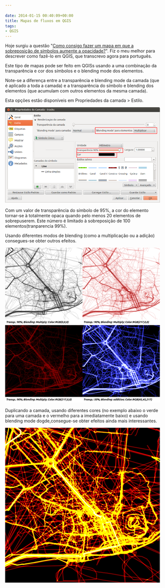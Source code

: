 ```yaml
---

date: 2014-01-15 00:40:09+00:00
title: Mapas de fluxos em QGIS
tags:
- QGIS
---
```


Hoje surgiu a questão "[Como consigo fazer um mapa em que a sobreposição de símbolos aumente a opacidade?](https://gis.stackexchange.com/questions/82806/how-do-i-make-a-map-where-overlapping-symbols-increase-opacity/82815#82815)". Fiz o meu melhor para descrever como fazê-lo em QGIS, que transcrevo agora para português.

Este tipo de mapas pode ser feito em QGISs usando a uma combinação da transparência e cor dos símbolos e o blending mode dos elementos.

Note-se a diferença entre a transparência e blending mode da camada (que é aplicado a toda a camada) e a transparência do símbolo e blending dos elementos (que acumulam com outros elementos da mesma camada).

Esta opções estão disponíveis em Propriedades da camada > Estilo.

[![testes_opacidade_opcoes](images/2014/01/testes_opacidade_opcoes.png?w=584)
](images/2014/01/testes_opacidade_opcoes.png)

Com um valor de transparência do símbolo de 95%, a cor do elemento tornar-se à totalmente opaca quando pelo menos 20 elementos de sobrepuserem. Este número é limitado à sobreposição de 100 elementos(tranparencia 99%).

Usando diferentes modos de blending (como a multiplicação ou a adição) consegues-se obter outros efeitos.

[![Testes_com_opacidade_2](images/2014/01/testes_com_opacidade_2.png?w=584)
](images/2014/01/testes_com_opacidade_2.png)

Duplicando a camada, usando diferentes cores (no exemplo abaixo o verde para uma camada e o vermelho para a imediatamente baixo) e usando blending mode dogde,consegue-se obter efeitos ainda mais interessantes.

[![opacity dodge](images/2014/01/opacity-dodge.png?w=584)
](images/2014/01/opacity-dodge.png)
